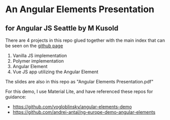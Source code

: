 # An Angular Elements Presentation
## for Angular JS Seattle by M Kusold

There are 4 projects in this repo glued together with the main index that can be seen on the [github page](https://michellekusold.github.io/angular-elements-presentation/)
1. Vanilla JS implementation
2. Polymer implementation
3. Angular Element
4. Vue JS app utilizing the Angular Element

The slides are also in this repo as "Angular Elements Presentation.pdf"

For this demo, I use Material Lite, and have referenced these repos for guidance:
- https://github.com/vogloblinsky/angular-elements-demo
- https://github.com/andrei-antal/ng-europe-demo-angular-elements
